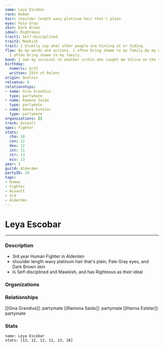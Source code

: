 ```yaml
---
name: Leya Escobar
race: Human
hair: shoulder length wavy platinum hair that's plain
eyes: Pale Gray
skin: Dark Brown
ideal: Righteous
trait1: Self-disciplined
trait2: Mawkish
trait: I bluntly say what other people are hinting at or hiding.
flaw: By my words and actions, I often bring shame to my family.By my words and actions,
  I often bring shame to my family.
bond: I owe my survival to another urchin who taught me tolive on the streets.
birthday:
  numeric: 6/25
  written: 25th of Pelent
origin: Qualnis
relvance: 0
relationships:
- name: Gina Grandius
  type: partymate
- name: Ramona Saida
  type: partymate
- name: Hanna Estelar
  type: partymate
organizations: []
track: Assault
spec: Fighter
stats:
  cha: 18
  con: 12
  dex: 12
  int: 11
  str: 13
  wis: 13
year: 3
guild: Alderden
partyID: 24
tags:
- Human
- Fighter
- Assault
- 3rd
- Alderden
---
```

# Leya Escobar
---
### Description
- 3rd year Human Fighter in Alderden
- shoulder length wavy platinum hair that's plain, Pale Gray eyes, and Dark Brown skin
- Is Self-disciplined and Mawkish, and has Righteous as their ideal

### Organizations
### Relationships
[[Gina Grandius]]: partymate
[[Ramona Saida]]: partymate
[[Hanna Estelar]]: partymate
### Stats
```statblock
name: Leya Escobar
stats: [13, 12, 12, 11, 13, 18]
```